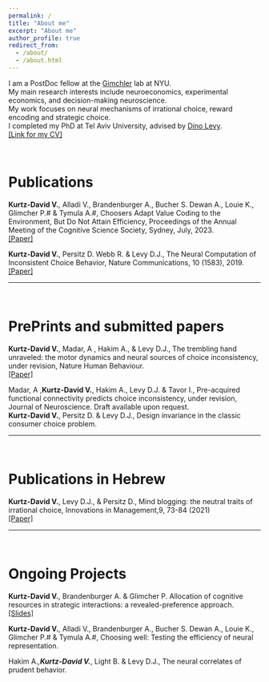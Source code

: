 ```yaml
---
permalink: /
title: "About me"
excerpt: "About me"
author_profile: true
redirect_from: 
  - /about/
  - /about.html
---
```

 
 I am a PostDoc fellow at the [Gimchler](https://www.neuroeconomicslab.org/) lab at NYU.<br>
 My main research interests include neuroeconomics, experimental economics, and decision-making neuroscience. <br>
 My work focuses on neural mechanisms of irrational choice, reward encoding and strategic choice.<br>
 I completed my PhD at Tel Aviv University, advised by [Dino Levy](https://dinolevylab.tau.ac.il).<br>
 [[Link for my CV]](files/veredcv.pdf)

<br>

Publications
======
<b>Kurtz-David V.</b>, Alladi V., Brandenburger A., Bucher S. Dewan A., Louie K., Glimcher P.# & Tymula A.#, Choosers Adapt Value Coding to the Environment, But Do Not Attain Efficiency, Proceedings of the Annual Meeting of the Cognitive Science Society, Sydney, July, 2023.<br> [[Paper]](/files/vered-cogsi.pdf)

<b>Kurtz-David V.</b>, Persitz D. Webb R. & Levy D.J., The Neural Computation of Inconsistent Choice Behavior, Nature Communications, 10 (1583), 2019. [[Paper]](https://doi.org/10.1038/s41467-019-09343-2) <br>

<hr> 
<br>

PrePrints and submitted papers 
======
<b>Kurtz-David V.</b>, Madar, A , Hakim A., & Levy D.J., The trembling hand unraveled: the motor dynamics and neural sources of choice inconsistency, under revision, Nature Human Behaviour.<br> [[Paper]](https://www.biorxiv.org/content/10.1101/2022.12.20.521216v1)<br>

Madar, A ,<b>Kurtz-David V.</b>, Hakim A., Levy D.J. & Tavor I., Pre-acquired functional connectivity predicts choice inconsistency, under revision, Journal of Neuroscience. Draft available upon request.<br>
<b>Kurtz-David V.</b>, Persitz D. & Levy D.J., Design invariance in the classic consumer choice problem.

<b> <hr> </b>

<br>

Publications in Hebrew
=====
<b>Kurtz-David V.</b>, Levy D.J., & Persitz D., Mind blogging: the neutral traits of irrational choice, Innovations in Management,9, 73-84 (2021)<br> [[Paper]](https://coller.tau.ac.il/sites/coller.tau.ac.il/files/media_server/Recanati/management/newsletter/august2021/Levy.pdf) 

<hr>

 <br>
 
Ongoing Projects
====
<b>Kurtz-David V.</b>, Brandenburger A. & Glimcher P. Allocation of cognitive resources in strategic interactions: a revealed-preference approach.<br> [[Slides]](/files/presentation.pdf)<br>

<b>Kurtz-David V.</b>, Alladi V., Brandenburger A., Bucher S. Dewan A., Louie K., Glimcher P.# & Tymula A.#, Choosing well: Testing the efficiency of neural representation.<br> 

Hakim A.*,<b>Kurtz-David V.*</b>, Light B. & Levy D.J., The neural correlates of prudent behavior.

<br>

